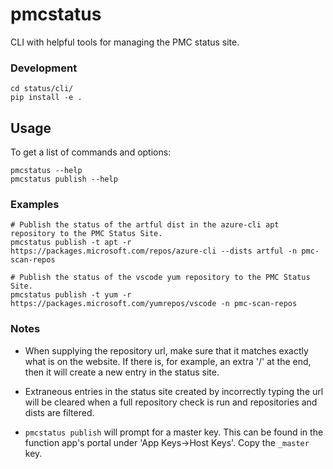 # pmcstatus

CLI with helpful tools for managing the PMC status site.

### Development
```
cd status/cli/
pip install -e .
```

## Usage

To get a list of commands and options:

```
pmcstatus --help
pmcstatus publish --help
```

### Examples

```
# Publish the status of the artful dist in the azure-cli apt repository to the PMC Status Site.
pmcstatus publish -t apt -r https://packages.microsoft.com/repos/azure-cli --dists artful -n pmc-scan-repos

# Publish the status of the vscode yum repository to the PMC Status Site.
pmcstatus publish -t yum -r https://packages.microsoft.com/yumrepos/vscode -n pmc-scan-repos
```

### Notes

- When supplying the repository url, make sure that it matches exactly what is on the website. If there is, for example, an extra '/' at the end, then it will create a new entry in the status site.

- Extraneous entries in the status site created by incorrectly typing the url will be cleared when a full repository check is run and repositories and dists are filtered. 

- `pmcstatus publish` will prompt for a master key. This can be found in the function app's portal under 'App Keys->Host Keys'. Copy the `_master` key. 